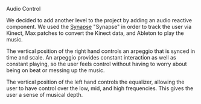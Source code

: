 Audio Control

We decided to add another level to the project by adding an audio reactive component.  We used the [Synapse](http://synapsekinect.tumblr.com/post/6307790318/synapse-for-kinect) "Synapse" in order to track the user via Kinect, Max patches to convert the Kinect data, and Ableton to play the music. 

The vertical position of the right hand controls an arpeggio that is synced in time and scale.  An arpeggio provides constant interaction as well as constant playing, so the user feels control without having to worry about being on beat or messing up the music.

The vertical position of the left hand controls the equalizer, allowing the user to have control over the low, mid, and high frequencies. This gives the user a sense of musical depth.





